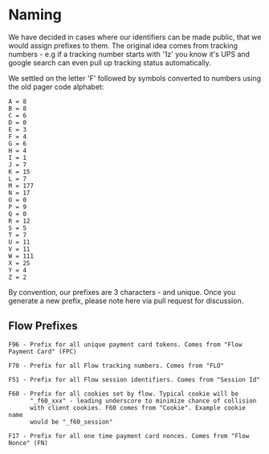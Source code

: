 # Naming

We have decided in cases where our identifiers can be made public,
that we would assign prefixes to them. The original idea comes from
tracking numbers - e.g if a tracking number starts with '1z' you know
it's UPS and google search can even pull up tracking status
automatically.

We settled on the letter 'F' followed by symbols converted to numbers
using the old pager code alphabet:

    A = 8
    B = 8
    C = 6
    D = 0
    E = 3
    F = 4
    G = 6
    H = 4
    I = 1
    J = 7
    K = 15
    L = 7
    M = 177
    N = 17
    O = 0
    P = 9
    Q = 0
    R = 12
    S = 5
    T = 7
    U = 11
    V = 11
    W = 111
    X = 25
    Y = 4
    Z = 2


By convention, our prefixes are 3 characters - and unique. Once you
generate a new prefix, please note here via pull request for discussion.

## Flow Prefixes

    F96 - Prefix for all unique payment card tokens. Comes from "Flow
    Payment Card" (FPC)

    F70 - Prefix for all Flow tracking numbers. Comes from "FLO"

    F51 - Prefix for all Flow session identifiers. Comes from "Session Id"

    F60 - Prefix for all cookies set by flow. Typical cookie will be
          "_f60_xxx" - leading underscore to minimize chance of collision
          with client cookies. F60 comes from "Cookie". Example cookie name
          would be "_f60_session"

    F17 - Prefix for all one time payment card nonces. Comes from "Flow
    Nonce" (FN)
